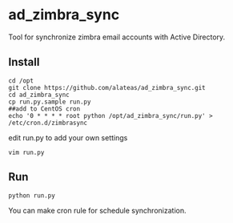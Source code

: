 ad_zimbra_sync
==============

Tool for synchronize zimbra email accounts with Active Directory.

## Install

    cd /opt
    git clone https://github.com/alateas/ad_zimbra_sync.git
    cd ad_zimbra_sync
    cp run.py.sample run.py
    ##add to CentOS cron
    echo '0 * * * * root python /opt/ad_zimbra_sync/run.py' > /etc/cron.d/zimbrasync
edit run.py to add your own settings
    
    vim run.py
    
## Run

    python run.py
    
You can make cron rule for schedule synchronization.
